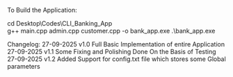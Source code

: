 To Build the Application: 

cd Desktop\Codes\CLI_Banking_App\
g++ main.cpp admin.cpp customer.cpp -o bank_app.exe
.\bank_app.exe

Changelog:
27-09-2025 v1.0 Full Basic Implementation of entire Application
27-09-2025 v1.1 Some Fixing and Polishing Done On the Basis of Testing
27-09-2025 v1.2 Added Support for config.txt file which stores some Global parameters